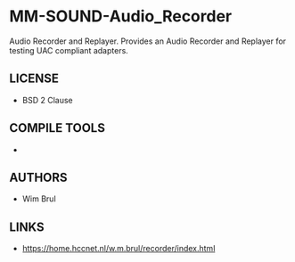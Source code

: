# MM-SOUND-Audio_Recorder
Audio Recorder and Replayer. Provides an Audio Recorder and Replayer for testing UAC compliant adapters. 

## LICENSE
* BSD 2 Clause

## COMPILE TOOLS
* 
 
## AUTHORS
* Wim Brul

## LINKS
* https://home.hccnet.nl/w.m.brul/recorder/index.html

